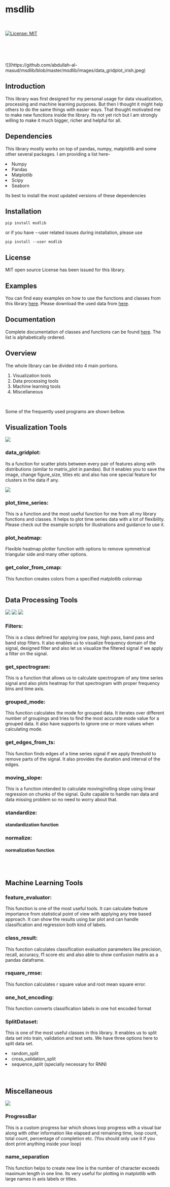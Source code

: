 <h1>
  msdlib
</h1>
<br>

[![License: MIT](https://img.shields.io/badge/License-MIT-yellow.svg)](https://opensource.org/licenses/MIT)

<br>
<br>
<br>
<br>
![](https://github.com/abdullah-al-masud/msdlib/blob/master/msdlib/images/data_gridplot_irish.jpeg)
<br>


<h2>
    Introduction
</h2>

This library was first designed for my personal usage for data visualization, processing and machine learning purposes. But then I thought it might help others to do the same things with easier ways. That thought motivated me to make new functions inside the library. Its not yet rich but I am strongly willing to make it much bigger, richer and helpful for all.
<br>


<h2>
    Dependencies
</h2>

This library mostly works on top of pandas, numpy, matplotlib and some other several packages. I am providing a list here-
<li>Numpy</li>
<li>Pandas</li>
<li>Matplotlib</li>
<li>Scipy</li>
<li>Seaborn</li>


Its best to install the most updated versions of these dependencies
<br>


<h2>
  Installation
</h2>

```pip install msdlib```

or if you have --user related issues during installation, please use

```pip install --user msdlib```
<br>


<h2>
    License
</h2>

MIT open source License has been issued for this library.
<br>


<h2>
  Examples
</h2>

You can find easy examples on how to use the functions and classes from this library [here](https://github.com/abdullah-al-masud/msdlib/tree/master/msdlib/examples).
Please download the used data from [here](https://drive.google.com/open?id=15gKhIKcNncteSxJxr0GEC967UwL51l5n).
<br>

<h2>
  Documentation
</h2>

Complete documentation of classes and functions can be found [here](https://github.com/abdullah-al-masud/msdlib/blob/master/DOC.md). The list is alphabetically ordered.
<br>

<h2>
    Overview
</h2>

The whole library can be divided into 4 main portions.

1. Visualization tools
2. Data processing tools
3. Machine learning tools
4. Miscellaneous
<br>

Some of the frequently used programs are shown bellow.


<h2>
    Visualization Tools
</h2>

![](msdlib/images/All%20Columns%20Grid%20Plot.jpg)

<h3>
    data_gridplot:
</h3>

Its a function for scatter plots between every pair of features along with distributions (similar to matrix_plot in pandas). But it enables you to save the image, change figure_size, titles etc and also has one special feature for clusters in the data if any.
<br>


![](msdlib/images/Combined%20Time%20Series%20Plot.jpg)
<br>
<h3>
    plot_time_series:
</h3>

This is a function and the most useful function for me from all my library functions and classes. It helps to plot time series data with a lot of flexibility. Please check out the example scripts for illustrations and guidance to use it.

<h3>
    plot_heatmap:
</h3>

Flexible heatmap plotter function with options to remove symmetrical triangular side and many other options.

<h3>
    get_color_from_cmap:
</h3>

This function creates colors from a specified matplotlib colormap
<br>
<br>


<h2>
    Data Processing Tools
</h2>

![](msdlib/images/filter_spectrum.png)
![](msdlib/images/filtered_freq_spectrum.png)
![](msdlib/images/time_series_filtered.png)

<h3>
    Filters:
</h3>

This is a class defined for applying low pass, high pass, band pass and band stop filters. It also enables us to visualize frequency domain of the signal, designed filter and also let us visualize the filtered signal if we apply a filter on the signal.

<h3>
    get_spectrogram:
</h3>

This is a function that allows us to calculate spectrogram of any time series signal and also plots heatmap for that spectrogram with proper frequency bins and time axis.

<h3>
    grouped_mode:
</h3>

This function calculates the mode for grouped data. It iterates over different number of groupings and tries to find the most accurate mode value for a grouped data. It also have supports to ignore one or more values when calculating mode.

<h3>
    get_edges_from_ts:
</h3>

This function finds edges of a time series signal if we apply threshold to remove parts of the signal. It also provides the duration and interval of the edges.

<h3>
    moving_slope:
</h3>

This is a function intended to calculate moving/rolling slope using linear regression on chunks of the signal. Quite capable to handle nan data and data missing problem so no need to worry about that.

<h3>
    standardize: <h4>standardization function</h4>
</h3>

<h3>
    normalize: <h4>normalization function</h4>
</h3>
<br>
<br>



<h2>
    Machine Learning Tools
</h2>

<h3>
    feature_evaluator:
</h3>

This function is one of the most useful tools. It can calculate feature importance from statistical point of view with applying any tree based approach. It can show the results using bar plot and can handle classification and regression both kind of labels.

<h3>
    class_result: 
</h3>

This function calculates classification evaluation parameters like precision, recall, accuracy, f1 score etc and also able to show confusion matrix as a pandas dataframe.

<h3>
    rsquare_rmse: 
</h3>

This function calculates r square value and root mean square error.

<h3>
    one_hot_encoding: 
</h3>

This function converts classification labels in one hot encoded format

<h3>
    SplitDataset:
</h3>

This is one of the most useful classes in this library. It enables us to split data set into train, validation and test sets. We have three options here to split data set.
    <li>random_split</li>
    <li>cross_validation_split</li>
    <li>sequence_split (specially necessary for RNN)</li>
<br>
<br>


<h2>
    Miscellaneous
</h2>

![](msdlib/images/progressbar_image.PNG)

<h3>
    ProgressBar
</h3>

This is a custom progress bar which shows loop progress with a visual bar along with other information like elapsed and remaining time, loop count, total count, percentage of completion etc. (You should only use it if you dont print anything inside your loop)

<h3>
    name_separation
</h3>

This function helps to create new line is the number of character exceeds maximum length in one line. Its very useful for plotting in matplotlib with large names in axis labels or titles.
